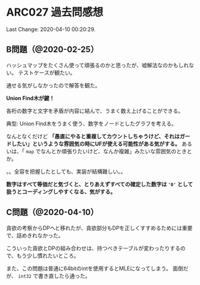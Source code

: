 # ARC027 過去問感想

Last Change: 2020-04-10 00:20:29.

## B問題（@2020-02-25）

ハッシュマップをたくさん使って頑張るのかと思ったが、嘘解法なのかもしれない。
テストケースが観たい。

通せる気がしなかったので解答を観た。

**Union Find木が鍵！**

各桁の数字と文字を矛盾が内容に結んで、うまく数え上げることができる。

典型: Union Find木をうまく使う、数字をノードとしたグラフを考える。

なんとなくだけど **「愚直にやると重複してカウントしちゃうけど、それはガードしたい」というような雰囲気の時にUFが使える可能性がある気がする。**
あるいは、「 `map` でなんとか頑張りたいけど、なんか複雑」みたいな雰囲気のときとか。

。。全容を把握したとしても、実装が結構難しい。。

**数字はすべて等価だと気づくと、とりあえずすべての確定した数字は `'0'` として扱うとコーディングしやすくなる、気がする。**

## C問題（@2020-04-10）

貪欲の考察からDPへと移れたが、貪欲部分もDPを正しくすすめるためには重要で、詰めきれなかった。

こういった貪欲とDPの組み合わせは、持つべきテーブルが変わったりするので、もう少し慣れたいところ。

また、この問題は普通に64bitのintを使用するとMLEになってしまう。
面倒だが、 `int32` で書き直したら通った。

